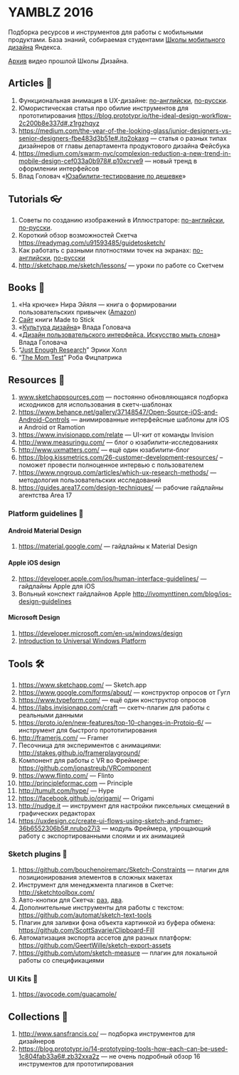 # YAMBLZ 2016

Подборка ресурсов и инструментов для работы с мобильными продуктами. База знаний, собираемая студентами [Школы мобильного дизайна](https://academy.yandex.ru/events/design/msk-2016/) Яндекса.

[Архив](https://www.youtube.com/watch?v=09Etl7xMN_c&list=PLLkvpHo_HuBMU_fM4v-VS5VbUi9QuKyDR) видео прошлой Школы Дизайна.

## Articles 📖

1. Функциональная анимация в UX-дизайне: [по-английски](https://uxplanet.org/functional-animation-in-ux-design-what-makes-a-good-transition-d6e7b4344e5e#.r3fwirri4), [по-русски](https://habrahabr.ru/post/306348/).
2. Юмористическая статья про обилие инструментов для прототипирования https://blog.prototypr.io/the-ideal-design-workflow-2c200b8e337d#.z1rgzhqyz
3. https://medium.com/the-year-of-the-looking-glass/junior-designers-vs-senior-designers-fbe483d3b51e#.itq2okaxg — статья о разных типах дизайнеров от главы департамента продуктового дизайна Фейсбука
4. https://medium.com/swarm-nyc/complexion-reduction-a-new-trend-in-mobile-design-cef033a0b978#.p10xcrve9 — новый тренд в оформлении интерфейсов
5. Влад Головач «[Юзабилити-тестирование по дешевке](https://medium.com/usethics-doc/%D1%8E%D0%B7%D0%B0%D0%B1%D0%B8%D0%BB%D0%B8%D1%82%D0%B8-%D1%82%D0%B5%D1%81%D1%82%D0%B8%D1%80%D0%BE%D0%B2%D0%B0%D0%BD%D0%B8%D0%B5-%D0%BF%D0%BE-%D0%B4%D0%B5%D1%88%D0%B5%D0%B2%D0%BA%D0%B5-2e853250960f)»

## Tutorials 👓

1. Советы по созданию изображений в Иллюстраторе: [по-английски](http://design.tutsplus.com/tutorials/how-to-create-pixel-perfect-artwork-using-adobe-illustrator--cms-23907), [по-русски](http://design.tutsplus.com/tutorials/how-to-create-pixel-perfect-artwork-using-adobe-illustrator--cms-23907).
2. Короткий обзор возможностей Скетча https://readymag.com/u91593485/guidetosketch/
3. Как работать с разными плотностями точек на экранах: [по-английски](http://sebastien-gabriel.com/designers-guide-to-dpi/), [по-русски](https://habrahabr.ru/post/237931/)
4. http://sketchapp.me/sketch/lessons/ — уроки по работе со Скетчем

## Books 📕

1. «На крючке» Нира Эйяля — книга о формировании пользовательских привычек ([Amazon](https://www.amazon.com/Hooked-How-Build-Habit-Forming-Products-ebook/dp/B00HJ4A43S#navbar))
2. [Сайт](http://heathbrothers.com/books/made-to-stick/) книги Made to Stick
3. «[Культура дизайна](http://designculture.exmachina.ru/)» Влада Головача
4. «[Дизайн пользовательского интерфейса. Искусство мыть слона](http://uibook2.usethics.ru/)» Влада Головача
5. “[Just Enough Research](https://abookapart.com/products/just-enough-research)” Эрики Холл
6. “[The Mom Test](http://momtestbook.com/)” Роба Фицпатрика

## Resources 🍋

1. www.sketchappsources.com — постоянно обновляющаяся подборка исходников для использования в скетч-шаблонах
2. https://www.behance.net/gallery/37148547/Open-Source-iOS-and-Android-Controls — анимированные интерфейсные шаблоны для iOS и Android от Ramotion
3. https://www.invisionapp.com/relate — UI-кит от команды Invision
4. http://www.measuringu.com/ — блог о юзабилити-исследованиях
5. http://www.uxmatters.com/ — ещё один юзабилити-блог
6. https://blog.kissmetrics.com/26-customer-development-resources/ – поможет провести полноценное интервью с пользователем
7. https://www.nngroup.com/articles/which-ux-research-methods/ — методология пользовательских исследований
8. https://guides.area17.com/design-techniques/ — рабочие гайдлайны агентства Area 17

### Platform guidelines 🏀

#### Android Material Design
1. https://material.google.com/ — гайдлайны к Material Design

#### Apple iOS design
2. https://developer.apple.com/ios/human-interface-guidelines/ — гайдлайны Apple для iOS
3. Вольный конспект гайдлайнов Apple http://ivomynttinen.com/blog/ios-design-guidelines

#### Microsoft Design
1. https://developer.microsoft.com/en-us/windows/design
2. [Introduction to Universal Windows Platform](https://msdn.microsoft.com/en-us/windows/uwp/layout/design-and-ui-intro)

## Tools 🛠

1. https://www.sketchapp.com/ — Sketch.app
2. https://www.google.com/forms/about/ — конструктор опросов от Гугл
3. https://www.typeform.com/ — ещё один конструктор опросов
4. https://labs.invisionapp.com/craft — скетч-плагин для работы с реальными данными
5. https://proto.io/en/new-features/top-10-changes-in-Protoio-6/ — инструмент для быстрого прототипирования
6. http://framerjs.com/ — Framer
7. Песочница для экспериментов с анимациями: http://stakes.github.io/framerplayground/
8. Компонент для работы с VR во Фреймере: https://github.com/jonastreub/VRComponent
9. https://www.flinto.com/ — Flinto
10. http://principleformac.com — Principle
11. http://tumult.com/hype/ — Hype
12. https://facebook.github.io/origami/ — Origami
13. http://nudge.it — инструмент для настройки пиксельных смещений в графических редакторах
14. https://uxdesign.cc/create-ui-flows-using-sketch-and-framer-36b6552306b5#.nrubo27i3 — модуль Фреймера, упрощающий работу с экспортированными слоями и их анимацией

### Sketch plugins 💎

1. https://github.com/bouchenoiremarc/Sketch-Constraints — плагин для позиционирования элементов в сложных макетах
2. Инструмент для менеджмента плагинов в Скетче: http://sketchtoolbox.com/
3. Авто-кнопки для Скетча: [раз](https://github.com/kenmoore/sketch-relabel-button), [два](https://github.com/fuggfuggfugg/sketch-dynamic-button-3.5).
4. Дополнительные инструменты для работы с текстом: https://github.com/automat/sketch-text-tools 
5. Плагин для заливки фона объекта картинкой из буфера обмена: https://github.com/ScottSavarie/Clipboard-Fill
6. Автоматизация экспорта ассетов для разных платформ: https://github.com/GeertWille/sketch-export-assets
7. https://github.com/utom/sketch-measure — плагин для локальной работы со спецификациями

### UI Kits 🍉

1. https://avocode.com/guacamole/

## Collections 🍿

1. http://www.sansfrancis.co/ — подборка инструментов для дизайнеров
2. https://blog.prototypr.io/14-prototyping-tools-how-each-can-be-used-1c804fab33a6#.zb32xxa2z — не очень подробный обзор 16 инструментов для прототипирования
